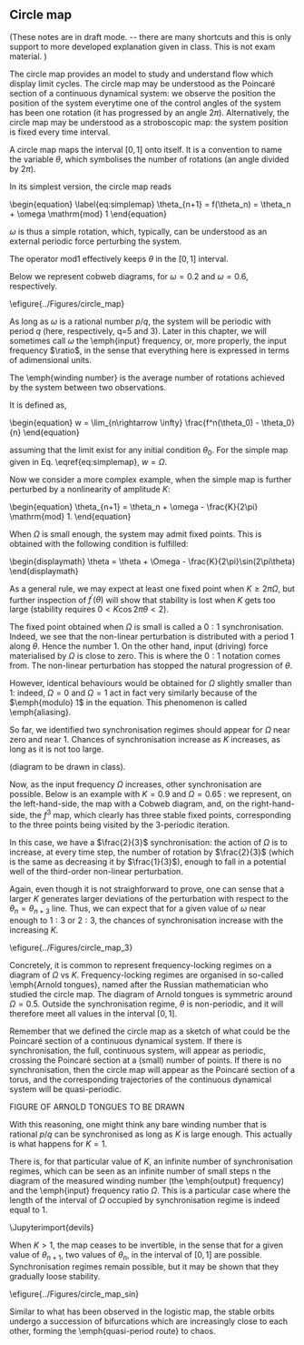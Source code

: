 ## Circle map

(These notes are in draft mode. -- there are many shortcuts and this is only support to more developed explanation given in class. This is not exam material. )

The circle map provides an model to study and understand flow which display limit cycles. The circle map may be understood as the Poincaré section of a continuous dynamical system: we observe the position the position of the system everytime one of the control angles of the system has been one rotation (it has progressed by an angle $2\pi$). Alternatively, the circle map may be understood as a stroboscopic map: the system position is fixed every time interval. 

A circle map  maps the interval $[0,1]$ onto itself. It is a convention to name the variable $\theta$, which symbolises the number of rotations (an angle divided by $2\pi$). 

In its simplest version, the circle map reads

\begin{equation} \label{eq:simplemap}
 \theta_{n+1} = f(\theta_n) = \theta_n + \omega \mathrm{mod} 1
\end{equation}

$\omega$ is thus a simple rotation, which, typically, can be understood as an external periodic force perturbing the system. 

The operator $\mathrm{mod} 1$ effectively keeps $\theta$ in the $[0,1]$ interval. 

Below we represent cobweb diagrams, for $\omega=0.2$ and $\omega=0.6$, respectively. 

\efigure{../Figures/circle_map}


As long as $\omega$ is a rational number $p/q$, the system will be periodic with period $q$ (here, respectively, q=5 and 3). Later in this chapter, we will sometimes call $\omega$ the \emph{input} frequency, or, more properly, the input frequency $\ratio$, in the sense that everything here is expressed in terms of adimensional units. 

The \emph{winding number} is the average number of rotations achieved by the system between two observations. 

It is defined as, 

\begin{equation}
 w = \lim_{n\rightarrow \infty}  \frac{f^n(\theta_0) - \theta_0}{n}
\end{equation}


assuming that the limit exist for any initial condition $\theta_0$.
For the simple map given in Eq. \eqref{eq:simplemap}, $w=\Omega$. 

Now we consider a more complex example, when the simple map is further perturbed by a nonlinearity of amplitude $K$:

\begin{equation}
 \theta_{n+1} = \theta_n + \omega - \frac{K}{2\pi} \mathrm{mod} 1. 
\end{equation}


When $\Omega$ is small enough, the system may admit fixed points. This is obtained with the following condition is fulfilled: 

\begin{displaymath}
  \theta = \theta + \Omega - \frac{K}{2\pi}\sin(2\pi\theta)
\end{displaymath}

As a general rule, we may expect at least one fixed point when $K \geq 2\pi\Omega$, but further inspection of $f^\prime(\theta)$ will show that stability is lost when $K$ gets too large (stability requires $0 < K \cos 2\pi\theta < 2$). 

The fixed point obtained when $\Omega$ is small is called a $0:1$ synchronisation. Indeed, we see that the non-linear perturbation is distributed with a period $1$ along $\theta$. Hence the number $1$. On the other hand, input (driving) force materialised by $\Omega$ is close to zero. This is where the $0:1$ notation comes from. The non-linear perturbation has stopped the natural progression of $\theta$. 

However, identical behaviours would be obtained for $\Omega$ slightly smaller than 1: indeed, $\Omega = 0$ and $\Omega  = 1$ act in fact very similarly because of the $\emph{modulo} 1$ in the equation. This phenomenon is called \emph{aliasing}. 

So far, we identified two synchronisation regimes should appear for $\Omega$ near zero and near 1. Chances of synchronisation increase as $K$ increases, as long as it is not too large. 

(diagram to be drawn in class). 


Now, as the input frequency $\Omega$ increases, other synchronisation are possible. Below is an example with 
$K=0.9$ and $\Omega=0.65$ : we represent, on the left-hand-side, the map with a Cobweb diagram, and, on the right-hand-side, the $f^3$ map, which clearly has three stable fixed points, corresponding to the three points being visited by the 3-periodic iteration. 

In this case, we have a $\frac{2}{3}$ synchronisation: the action of $\Omega$ is to increase, at every time step, the number of rotation by $\frac{2}{3}$ (which is the same as decreasing it by $\frac{1}{3}$), enough to fall in a potential well of the third-order non-linear perturbation. 

Again, even though it is not straighforward to prove, one can sense that a larger $K$ generates larger deviations of the perturbation with respect to the $\theta_n = \theta_{n+3}$ line. Thus, we can expect that for a given value of $\omega$ near enough to $1:3$ or $2:3$, the chances of synchronisation increase with the increasing $K$. 


\efigure{../Figures/circle_map_3}

Concretely, it is common to represent frequency-locking regimes on a diagram of $\Omega$ vs $K$. Frequency-locking regimes are organised in so-called \emph{Arnold tongues}, named after the Russian mathematician who studied the circle map. The diagram of Arnold tongues is symmetric around $\Omega=0.5$.  Outside the synchronisation regime, $\theta$ is non-periodic, and it will therefore meet all values in the interval $[0,1]$. 

Remember that we defined the circle map as a sketch of what could be the Poincaré section of a continuous dynamical system. If there is synchronisation, the full, continuous system, will appear as periodic, crossing the Poincaré section at a (small) number of points. If there is no synchronisation, then the circle map will appear as the Poincaré section of a torus,  and the corresponding trajectories of the continuous dynamical system will be quasi-periodic. 


FIGURE OF ARNOLD TONGUES TO BE DRAWN

With this reasoning, one might think any bare winding number that is rational $p/q$ can be synchronised as long as $K$ is large enough. This actually is what happens for $K=1$. 

There is, for that particular value of $K$, an infinite number of synchronisation regimes, which can be seen as an infinite number of small steps n the diagram of the measured winding number  (the \emph{output} frequency) and the \emph{input} frequency ratio $\Omega$.  This is a particular case where the length of the interval of $\Omega$ occupied by synchronisation regime is indeed equal to 1. 


\Jupyterimport{devils}

When $K>1$, the map ceases to be invertible, in the sense that for a given value of $\theta_{n+1}$, two values of $\theta_n$, in the interval of $[0,1]$ are possible. Synchronisation regimes remain possible, but it may be shown that they gradually loose stability. 

\efigure{../Figures/circle_map_sin}


Similar to what has been observed in the logistic map, the stable orbits undergo a succession of bifurcations which are increasingly close to each other, forming the \emph{quasi-period route} to chaos. 

